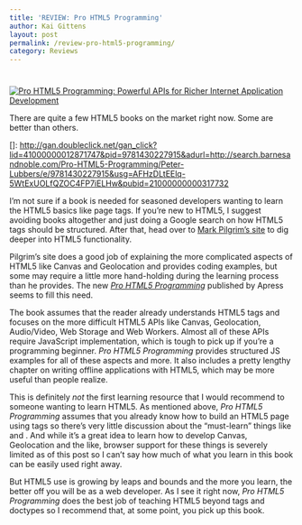 ```yaml
---
title: 'REVIEW: Pro HTML5 Programming'
author: Kai Gittens
layout: post
permalink: /review-pro-html5-programming/
category: Reviews
---
```

# 

[![Pro HTML5 Programming: Powerful APIs for Richer Internet Application Development][2]][2]

There are quite a few HTML5 books on the market right now. Some are better than others.

 []: http://gan.doubleclick.net/gan_click?lid=41000000012871747&pid=9781430227915&adurl=http://search.barnesandnoble.com/Pro-HTML5-Programming/Peter-Lubbers/e/9781430227915&usg=AFHzDLtEElq-5WtExUOLfQZOC4FP7iELHw&pubid=21000000000317732

I’m not sure if a book is needed for seasoned developers wanting to learn the HTML5 basics like page tags. If you’re new to HTML5, I suggest avoiding books altogether and just doing a Google search on how HTML5 tags should be structured. After that, head over to [Mark Pilgrim’s site][2] to dig deeper into HTML5 functionality.

 [2]: http://diveintohtml5.org/

Pilgrim’s site does a good job of explaining the more complicated aspects of HTML5 like Canvas and Geolocation and provides coding examples, but some may require a little more hand-holding during the learning process than he provides. The new [*Pro HTML5 Programming*][3] published by Apress seems to fill this need.

 [3]: http://gan.doubleclick.net/gan_click?lid=41000000012871747&pid=9781430227915&adurl=http://search.barnesandnoble.com/Pro-HTML5-Programming/Peter-Lubbers/e/9781430227915&usg=AFHzDLtEElq-5WtExUOLfQZOC4FP7iELHw&pubid=21000000000317732

The book assumes that the reader already understands HTML5 tags and focuses on the more difficult HTML5 APIs like Canvas, Geolocation, Audio/Video, Web Storage and Web Workers. Almost all of these APIs require JavaScript implementation, which is tough to pick up if you’re a programming beginner. *Pro HTML5 Programming* provides structured JS examples for all of these aspects and more. It also includes a pretty lengthy chapter on writing offline applications with HTML5, which may be more useful than people realize.

This is definitely *not* the first learning resource that I would recommend to someone wanting to learn HTML5. As mentioned above, *Pro HTML5 Programming* assumes that you already know how to build an HTML5 page using tags so there’s very little discussion about the “must-learn” things like  and . And while it’s a great idea to learn how to develop Canvas, Geolocation and the like, browser support for these things is severely limited as of this post so I can’t say how much of what you learn in this book can be easily used right away.

But HTML5 use is growing by leaps and bounds and the more you learn, the better off you will be as a web developer. As I see it right now, *Pro HTML5 Programming* does the best job of teaching HTML5 beyond tags and doctypes so I recommend that, at some point, you pick up this book.